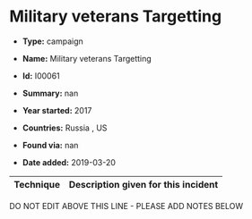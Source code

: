 # Military veterans Targetting

* **Type:** campaign

* **Name:** Military veterans Targetting

* **Id:** I00061

* **Summary:** nan

* **Year started:** 2017

* **Countries:** Russia , US

* **Found via:** nan

* **Date added:** 2019-03-20
 

| Technique | Description given for this incident |
| --------- | ------------------------- |

DO NOT EDIT ABOVE THIS LINE - PLEASE ADD NOTES BELOW